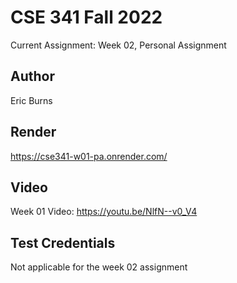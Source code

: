# CSE 341 Fall 2022
Current Assignment: Week 02, Personal Assignment

## Author
Eric Burns

## Render
https://cse341-w01-pa.onrender.com/

## Video
Week 01 Video: https://youtu.be/NlfN--v0_V4

## Test Credentials
Not applicable for the week 02 assignment

